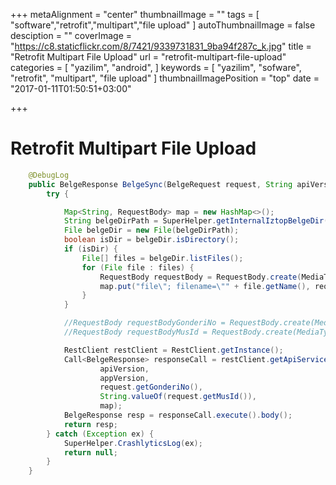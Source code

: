 +++
metaAlignment = "center"
thumbnailImage = ""
tags = [
  "software","retrofit","multipart","file upload"
]
autoThumbnailImage = false
desciption = ""
coverImage = "https://c8.staticflickr.com/8/7421/9339731831_9ba94f287c_k.jpg"
title = "Retrofit Multipart File Upload"
url = "retrofit-multipart-file-upload"
categories = [
  "yazilim",
  "android",
]
keywords = [
  "yazilim",
  "sofware",
  "retrofit",
  "multipart",
  "file upload"
]
thumbnailImagePosition = "top"
date = "2017-01-11T01:50:51+03:00"

+++

# Retrofit Multipart File Upload

```java
    @DebugLog
    public BelgeResponse BelgeSync(BelgeRequest request, String apiVersion, String appVersion) {
        try {

            Map<String, RequestBody> map = new HashMap<>();
            String belgeDirPath = SuperHelper.getInternalIztopBelgeDir(mContext, request.getGonderiNo());
            File belgeDir = new File(belgeDirPath);
            boolean isDir = belgeDir.isDirectory();
            if (isDir) {
                File[] files = belgeDir.listFiles();
                for (File file : files) {
                    RequestBody requestBody = RequestBody.create(MediaType.parse("image/jpg"), file);
                    map.put("file\"; filename=\"" + file.getName(), requestBody);
                }
            }

            //RequestBody requestBodyGonderiNo = RequestBody.create(MediaType.parse("text/plain"), request.getGonderiNo());
            //RequestBody requestBodyMusId = RequestBody.create(MediaType.parse("text/plain"), String.valueOf(request.getMusId()));

            RestClient restClient = RestClient.getInstance();
            Call<BelgeResponse> responseCall = restClient.getApiService().Belge(
                    apiVersion,
                    appVersion,
                    request.getGonderiNo(),
                    String.valueOf(request.getMusId()),
                    map);
            BelgeResponse resp = responseCall.execute().body();
            return resp;
        } catch (Exception ex) {
            SuperHelper.CrashlyticsLog(ex);
            return null;
        }
    }
```    
